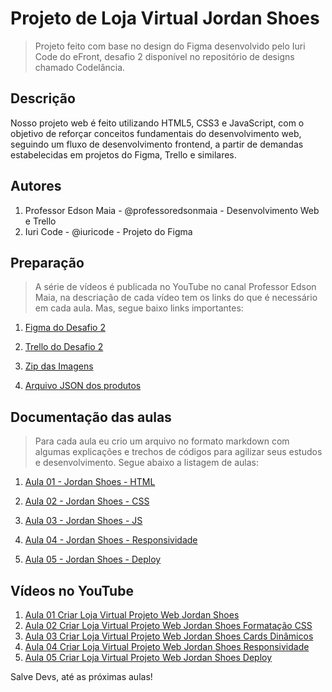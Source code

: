 # Projeto de Loja Virtual Jordan Shoes

> Projeto feito com base no design do Figma desenvolvido pelo Iuri Code do eFront, desafio 2 disponível no repositório de designs chamado Codelância.

## Descrição

Nosso projeto web é feito utilizando HTML5, CSS3 e JavaScript, com o objetivo de reforçar conceitos fundamentais do desenvolvimento web, seguindo um fluxo de desenvolvimento frontend, a partir de demandas estabelecidas em projetos do Figma, Trello e similares.

## Autores

1. Professor Edson Maia - @professoredsonmaia - Desenvolvimento Web e Trello
2. Iuri Code - @iuricode - Projeto do Figma

## Preparação

> A série de vídeos é publicada no YouTube no canal Professor Edson Maia, na descriação de cada vídeo tem os links do que é necessário em cada aula. Mas, segue baixo links importantes:

1. [Figma do Desafio 2](https://www.figma.com/file/5iohOmjMiMTbomwfhRuaEE/Desafios---Codel%C3%A2ndia?type=design&node-id=1883-2&mode=design&t=XdHid95HGF8xzGXS-0)

2. [Trello do Desafio 2](https://trello.com/b/BTdNbA66/desafio-2-loja-jordan-shoes)

3. [Zip das Imagens](https://drive.google.com/file/d/17yl5V9cJGOtKoGsQOiAX_dQ4KjlWQHpy/view?usp=sharing)

4. [Arquivo JSON dos produtos](https://drive.google.com/file/d/1tiXj0Eqvho_IT8ej7p2iwzfyoFj9XSa8/view?usp=sharing)

## Documentação das aulas

> Para cada aula eu crio um arquivo no formato markdown com algumas explicações e trechos de códigos para agilizar seus estudos e desenvolvimento. Segue abaixo a listagem de aulas:

1. [Aula 01 - Jordan Shoes - HTML](https://github.com/edsonmaia/loja-virtual-jordan-shoes/blob/main/docs/aula01-jordan-shoes.md)

2. [Aula 02 - Jordan Shoes - CSS](https://github.com/edsonmaia/loja-virtual-jordan-shoes/blob/main/docs/aula02-jordan-shoes.md)

3. [Aula 03 - Jordan Shoes - JS](https://github.com/edsonmaia/loja-virtual-jordan-shoes/blob/main/docs/aula03-jordan-shoes.md)

4. [Aula 04 - Jordan Shoes - Responsividade](https://github.com/edsonmaia/loja-virtual-jordan-shoes/blob/main/docs/aula04-jordan-shoes.md)

5. [Aula 05 - Jordan Shoes - Deploy](https://github.com/edsonmaia/loja-virtual-jordan-shoes/blob/main/docs/aula05-jordan-shoes.md)

## Vídeos no YouTube

1. [Aula 01 Criar Loja Virtual Projeto Web Jordan Shoes](https://youtu.be/so7T_7iUPx8)
2. [Aula 02 Criar Loja Virtual Projeto Web Jordan Shoes Formatação CSS](https://youtu.be/_yK83irn3zU)
3. [Aula 03 Criar Loja Virtual Projeto Web Jordan Shoes Cards Dinâmicos](https://youtu.be/LzzoYGqnjcQ)
4. [Aula 04 Criar Loja Virtual Projeto Web Jordan Shoes Responsividade](https://youtu.be/ogk5uVNK3FM)
5. [Aula 05 Criar Loja Virtual Projeto Web Jordan Shoes Deploy](https://youtu.be/PtLAKEWo2uY)

Salve Devs, até as próximas aulas!
